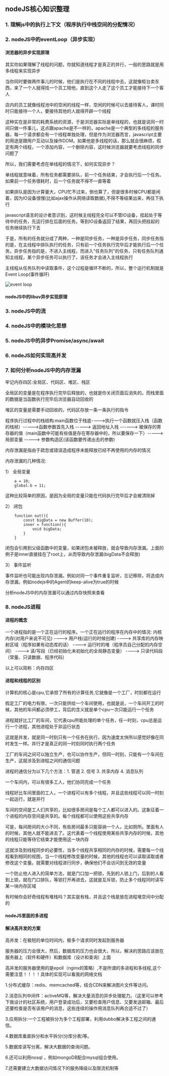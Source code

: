 ## nodeJS核心知识整理


### 1. 理解js中的执行上下文（程序执行中栈空间的分配情况）

### 2. nodeJS中的eventLoop（异步实现）

#### 浏览器的异步实现原理

其实你如果理解了线程的问题，你就知道线程才是真正的并行，一般的思路就是用多线程来实现异步

当你同时要做两件事儿的时候，他们是执行在不同的线程中去，这就像柜台卖东西，来了一个人就得找一个员工陪他，直到这个人走了这个员工才能接待下一个客人

店内的员工就像线程池中的空闲的线程一样，空闲的时候可以去接待客人，课时同时只能接待一个人，要接待其他的人就得开辟一个线程

这种实在是非常的耗费系统的资源，于是浏览器实际是单线程的，也就是说同一时间只做一件事儿，这点跟apache是不一样的，apache是一个典型的多线程的服务器，每一个请求都会有一个线程单独处理，但是作为浏览器而言，javascript主要的用途是跟用户互动以及操作DOM。如果他是多线程的话，那么就会很麻烦，假定有两个线程，一个添加内容，一个删除内容，这时候浏览器就要考虑线程的同步问题了

所以，我们需要考虑在单线程的情况下，如何实现异步？

单线程就意味着，所有任务都需要排队，前一个任务结束，才会执行后一个任务。如果前一个任务很耗时，后一个任务就不得不一直等着

如果排队是因为计算量大，CPU忙不过来，倒也算了，但是很多时候CPU都是闲着，因为IO设备很慢(比如ajax操作从网络读取数据),不得不等结果出来，再往下执行

javascript语言的设计者意识到，这时候主线程完全可以不管IO设备，挂起处于等待中的任务，先运行排在后面的任务。等到IO设备返回了结果，再回头把挂起的任务继续执行下去

于是，所有的任务就分成了两种，一种是同步任务，一种是异步任务，同步任务指的是，在主线程中排队执行的任务，只有前一个任务执行完毕后才能执行后一个任务。异步任务指的是，不进入主线程，而进入"任务队列"的任务，只有任务队列通知主线程，某个异步任务可以执行了，该任务才会进入主线程执行

主线程从任务队列中读取事件，这个过程是循环不断的，所以，整个运行机制就是Event Loop(事件循环)

![event loop](http://www.ruanyifeng.com/blogimg/asset/2014/bg2014100802.png)



#### nodeJS中的libuv异步实现原理



### 3. nodeJS中的流

### 4. nodeJS中的模块化思想

### 5. nodeJS中的异步Promise/async/await

### 6. nodeJS如何实现高并发

### 7. 如何分析nodeJS中的内存泄漏

牢记内存四区:全局区、代码区、堆区、栈区

全局区的变量是在程序执行完毕后释放的，也就是你关闭页面后消失的。而栈里面的数据是当函数执行完毕后浏览器自动回收的

堆区的变量是需要手动回收的，代码区存放一条一条执行的指令

程序执行过程中的栈结构:main函数位于栈底---->执行一个函数就压入栈（函数的栈帧）----->函数参数首先入栈 -----> 返回地址入栈 ------> 被保存的寄存器的值（main函数中可能有些值是存在寄存器中的，所以要保存一下）-----> 局部变量 -----> 参数构造区(该函数要传递出去的参数)


内存泄漏是指由于疏忽或错误造成程序未能释放已经不再使用的内存的情况

内存泄漏的几种情况:

1）  全局变量

        a = 10;
        global.b = 11; 

这种比较简单的原因，是因为全局的变量只能在代码执行完毕后才会被清除掉

2）  闭包

        function out(){
            const bigData = new Buffer(10);
            inner = function(){
                void bigData;
            }
        }

闭包会引用到父级函数中的变量，如果闭包未被释放，就会导致内存泄漏。上面的例子是inner直接挂在了root上，从而导致内存泄漏(bigData不会释放)

3） 事件监听

事件监听也可能出现内存泄漏。例如对同一个事件重复监听，忘记移除，将造成内存泄漏。例如nodejs中的Agent的keep-alive为true的时候

分析nodeJS中的内存泄漏可以通过内存快照来查看

### 8. nodeJS进程


#### 进程的概念

一个进程指的是一个正在运行的程序。一个正在运行的程序在内存中的情况:
内核内存(对用户来说不可见) ----> 用户栈(运行的时候创建) ----> 共享库的内存映射区域（程序如果有动态库的话） ----> 运行时的堆（程序员自己分配的内存空间） ----> 读/写段（已经初始化未初始化的全局静态变量） ----> 只读代码段（常量、只读数据、程序代码）

以上可以简称：内存四区

#### 进程和线程的区别

计算机的核心是cpu,它承担了所有的计算任务,它就像是一个工厂，时刻都在运行

假定工厂的电力有限，一次只能供给一个车间使用，也就是说，一个车间开工的时候，其他的车间都必须停工，背后的含义就是单个cpu一次只能运行一个任务

进程就好比工厂的车间，它代表cpu所能处理的单个任务，任一时刻，cpu总是运行一个进程，其他进程处于非运行状态

这就是并发，就是同一时刻只有一个任务在执行，因为速度太快所以感觉好像在同时发生一样。并行才是真正的同一时刻同时执行两个任务

工厂的车间之间可以独立生产，也可以协作生产，但同一时刻，只能有一个车间在生产，这就涉及到进程之间的通信问题

进程的通信分为以下几个方法：1. 管道  2. 信号  3. 共享内存  4. 消息队列

一个车间内，可以有很多工人，他们协同完成一个任务

线程好比车间里面的工人，一个进程可以有多个线程，并且这些线程可以同一时刻一起运行，就是并行

车间的空间是工人们共享的，比如很多房间是每个工人都可以进入的。这象征着一个进程的内存空间是共享的。每个线程都可以使用这些共享内存

可是，每间房间的大小不同，有些房间最多只能容纳一个人，比如厕所。里面有人的时候，其他人就不能进去了。这代表着一个线程使用某些共享内存的时候，其他的线程只能等待它结束才能使用这一块内存

这就涉及到线程同步的必要性，当多个线程共享相同的内存的时候，需要每一个线程看到相同的视图，当一个线程修改变量的时候，其他的线程也可以读取读取或者修改这个变量。就需要对线程进行同步，确保他们不会访问到无效的变量

一个防止他人进入的简单方法，就是门口加一把锁，先到的人锁上门，后到的人看到上锁，就在门口排队，等锁打开再进去，这就是互斥锁，防止多个线程同时读写某一块内存区域

有时候你会好奇线程有堆栈吗？其实是有栈，并且这个栈是放在进程堆空间中分配的


#### nodeJS里面的多进程








####  解决高并发的方案

高并发：在极短的单位时间内，极多个请求同时发起到服务器

服务器的压力会很大，然后，数据库的压力也会很大，所以，解决的思路应该放在服务器上（软件和硬件）和数据库（设计和查询）上面

高并发的服务器使用的是epoll（nginx的策略）,不是所谓的多进程和多线程,这个需要注意！！！！具体的实现可以看我的网络文档

1.分布式缓存：redis、memcached等，结合CDN来解决图片文件等访问。

2.消息队列中间件：activeMQ等，解决大量消息的异步处理能力。（这里可以参考下我设计的社区系统，用户登录成功后，又要检查用户信息、又要发送邮箱、最后还要检查是否有该用户的消息，这些连续的操作用消息队列再合适不过了）

3.应用拆分:一个工程被拆分为多个工程部署，利用dubbo解决多工程之间的通信。

4.数据库垂直拆分和水平拆分(分库分表)等。

5.数据库读写分离，解决大数据的查询问题。

6.还可以利用nosql ，例如mongoDB配合mysql组合使用。

7.还需要建立大数据访问情况下的服务降级以及限流机制等








